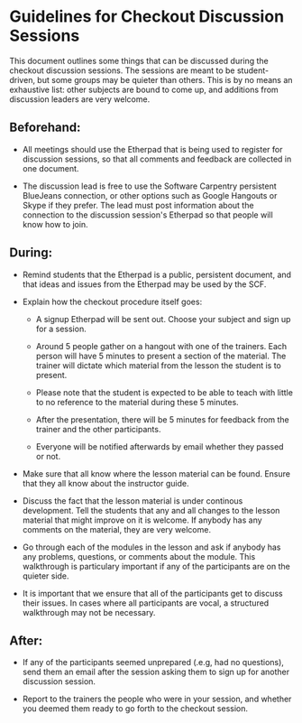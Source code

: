# Guidelines for Checkout Discussion Sessions

This document outlines some things that can be discussed during the
checkout discussion sessions.  The sessions are meant to be
student-driven, but some groups may be quieter than others.  This is
by no means an exhaustive list: other subjects are bound to come up,
and additions from discussion leaders are very welcome.

## Beforehand:

*   All meetings should use the Etherpad that is being used to register
    for discussion sessions, so that all comments and feedback are
    collected in one document.

*   The discussion lead is free to use the Software Carpentry persistent
    BlueJeans connection, or other options such as Google Hangouts or
    Skype if they prefer.  The lead must post information about the
    connection to the discussion session's Etherpad so that people
    will know how to join.

## During:

*   Remind students that the Etherpad is a public, persistent document,
    and that ideas and issues from the Etherpad may be used by the SCF.

*   Explain how the checkout procedure itself goes:

    *   A signup Etherpad will be sent out.  Choose your subject and
        sign up for a session.

    *   Around 5 people gather on a hangout with one of the trainers.
        Each person will have 5 minutes to present a section of the
        material.  The trainer will dictate which material from the
        lesson the student is to present.

    *   Please note that the student is expected to be able to teach
        with little to no reference to the material during these 5
        minutes.

    *   After the presentation, there will be 5 minutes for feedback
        from the trainer and the other participants.

    *   Everyone will be notified afterwards by email whether they
        passed or not.

*   Make sure that all know where the lesson material can be found.
    Ensure that they all know about the instructor guide.

*   Discuss the fact that the lesson material is under continous
    development.  Tell the students that any and all changes to the
    lesson material that might improve on it is welcome.  If anybody
    has any comments on the material, they are very welcome.

*   Go through each of the modules in the lesson and ask if anybody has
    any problems, questions, or comments about the module.  This
    walkthrough is particulary important if any of the participants
    are on the quieter side.

*   It is important that we ensure that all of the participants get to
    discuss their issues.  In cases where all participants are vocal,
    a structured walkthrough may not be necessary.

## After:

*   If any of the participants seemed unprepared (.e.g, had no
    questions), send them an email after the session asking them to
    sign up for another discussion session.

*   Report to the trainers the people who were in your session, and
    whether you deemed them ready to go forth to the checkout session.
